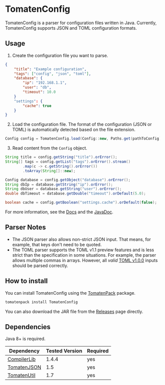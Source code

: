 # TomatenConfig

TomatenConfig is a parser for configuration files written in Java.
Currently, TomatenConfig supports JSON and TOML configuration formats.

## Usage

1. Create the configuration file you want to parse.

```json
{
    "title": "Example configuration",
    "tags": ["config", "json", "toml"],
    "database": {
        "ip": "192.168.1.1",
        "user": "db",
        "timeout": 10.0
    }
    "settings": {
        "cache": true
    }
}
```

2. Load the configuration file. The format of the configuration (JSON or TOML) is automatically detected based on the file extension.

```java
Config config = TomatenConfig.load(Config::new, Paths.get(pathToConfig));
```

3. Read content from the `Config` object.

```java
String title = config.getString("title").orError();
String[] tags = config.getList("tags").orError().stream()
        .map(c -> c.getString().orError())
        .toArray(String[]::new);

Config database = config.getObject("database").orError();
String dbIp = database.getString("ip").orError();
String dbUser = database.getString("user").orError();
double dbTimeout = database.getDouble("timeout").orDefault(5.0);

boolean cache = config.getBoolean("settings.cache").orDefault(false);
```

For more information, see the [Docs](https://docs.tomaten.dev/software/tomatenconfig/) and the [JavaDoc](https://docs.tomaten.dev/javadoc/TomatenConfig/).

## Parser Notes

- The JSON parser also allows non-strict JSON input. That means, for example, that keys don't need to be quoted.
- The TOML parser supports the TOML v1.1 preview features and is less strict than the specification in some situations. For example, the parser allows multiple commas in arrays. However, all *valid* [TOML v1.0.0](https://toml.io/en/v1.0.0) inputs should be parsed correctly.

## How to install

You can install TomatenConfig using the [TomatenPack](https://gitlab.tomaten.dev/Basic7x7/tomatenpack) package.

```sh
tomatenpack install TomatenConfig
```

You can also download the JAR file from the [Releases](https://gitlab.tomaten.dev/Basic7x7/tomatenconfig/-/releases) page directly.

## Dependencies

Java 8+ is required.

| Dependency | Tested Version | Required |
| ------ | ------ | ------ |
| [CompilerLib](https://gitlab.tomaten.dev/Basic7x7/compilerlib) | 1.4.4 | yes |
| [TomatenJSON](https://gitlab.tomaten.dev/Lukas/tomatenjson) | 1.5 | yes |
| [TomatenUtil](https://gitlab.tomaten.dev/Basic7x7/tomatenutil) | 1.7 | yes |
